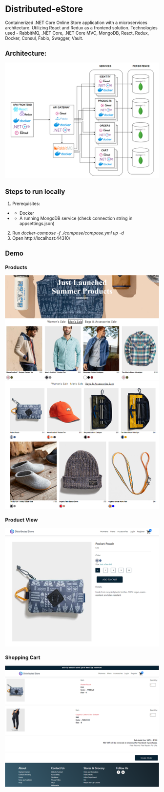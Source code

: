 # Distributed-eStore

Containerized .NET Core Online Store application with a microservices architecture. Utilizing React and Redux as a frontend solution.
Technologies used - RabbitMQ, .NET Core, .NET Core MVC, MongoDB, React, Redux, Docker, Consul, Fabio, Swagger, Vault.

## Architecture:
![Sorry, error loading image of diagram](architecture.png)

## Steps to run locally
1. Prerequisites:
* - Docker
* - A running MongoDB service (check connection string in appsettings.json)
2. Run _docker-compose -f ./compose/compose.yml up -d_
3. Open http://localhost:44310/

## Demo

### Products
![Sorry, error loading image of diagram](products1.png)
![Sorry, error loading image of diagram](products2.png)

### Product View
![Sorry, error loading image of diagram](product.png)

### Shopping Cart
![Sorry, error loading image of diagram](cart.png)
